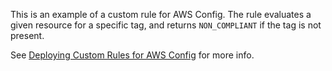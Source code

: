 
This is an example of a custom rule for AWS Config. The rule evaluates a given resource for a specific tag, and returns `NON_COMPLIANT` if the tag is not present. 

See [Deploying Custom Rules for AWS Config](http://docs.aws.amazon.com/config/latest/developerguide/evaluate-config_develop-rules.html)
for more info. 